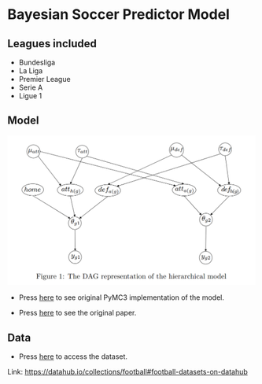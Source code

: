 # Bayesian Soccer Predictor Model

## Leagues included

- Bundesliga
- La Liga
- Premier League
- Serie A
- Ligue 1

## Model

![](hierarchical_model.png)

- Press [here](https://docs.pymc.io/notebooks/rugby_analytics.html) to see original PyMC3 implementation of the model.

- Press [here](http://discovery.ucl.ac.uk/16040/1/16040.pdf) to see the original paper.

## Data

- Press [here](https://datahub.io/collections/football#football-datasets-on-datahub) to access the dataset. 

Link: https://datahub.io/collections/football#football-datasets-on-datahub